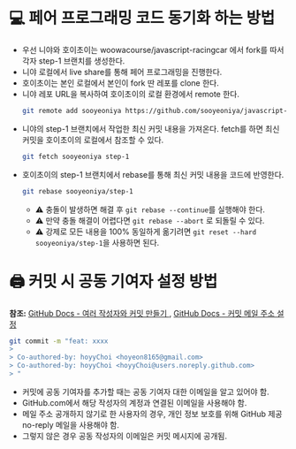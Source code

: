 # 💻 페어 프로그래밍 코드 동기화 하는 방법

- 우선 니야와 호이초이는 woowacourse/javascript-racingcar 에서 fork를 따서 각자 step-1 브랜치를 생성한다.
- 니야 로컬에서 live share를 통해 페어 프로그래밍을 진행한다.
- 호이초이는 본인 로컬에서 본인이 fork 딴 레포를 clone 한다.
- 니야 레포 URL을 복사하여 호이초이의 로컬 환경에서 remote 한다.
  ```bash
  git remote add sooyeoniya https://github.com/sooyeoniya/javascript-racingcar.git
  ```
- 니야의 step-1 브랜치에서 작업한 최신 커밋 내용을 가져온다. fetch를 하면 최신 커밋을 호이초이의 로컬에서 참조할 수 있다.
  ```bash
  git fetch sooyeoniya step-1
  ```
- 호이초이의 step-1 브랜치에서 rebase를 통해 최신 커밋 내용을 코드에 반영한다.
  ```bash
  git rebase sooyeoniya/step-1
  ```
  - ⚠ 충돌이 발생하면 해결 후 `git rebase --continue`를 실행해야 한다.
  - ⚠ 만약 충돌 해결이 어렵다면 `git rebase --abort` 로 되돌릴 수 있다.
  - ⚠ 강제로 모든 내용을 100% 동일하게 옮기려면 `git reset --hard sooyeoniya/step-1`을 사용하면 된다.

# 🖨️ 커밋 시 공동 기여자 설정 방법

**참조:** [GitHub Docs - 여러 작성자와 커밋 만들기
](https://docs.github.com/ko/pull-requests/committing-changes-to-your-project/creating-and-editing-commits/creating-a-commit-with-multiple-authors), [GitHub Docs - 커밋 메일 주소 설정](https://docs.github.com/ko/account-and-profile/setting-up-and-managing-your-personal-account-on-github/managing-email-preferences/setting-your-commit-email-address)

```bash
git commit -m "feat: xxxx
>
> Co-authored-by: hoyyChoi <hoyeon8165@gmail.com>
> Co-authored-by: hoyyChoi <hoyyChoi@users.noreply.github.com>
> "
```

- 커밋에 공동 기여자를 추가할 때는 공동 기여자 대한 이메일을 알고 있어야 함.
- GitHub.com에서 해당 작성자의 계정과 연결된 이메일을 사용해야 함.
- 메일 주소 공개하지 않기로 한 사용자의 경우, 개인 정보 보호를 위해 GitHub 제공 no-reply 메일을 사용해야 함.
- 그렇지 않은 경우 공동 작성자의 이메일은 커밋 메시지에 공개됨.
